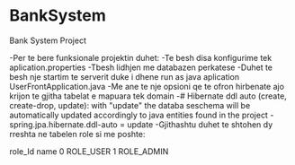 # BankSystem
Bank System Project

-Per te bere funksionale projektin duhet:
-Te besh disa konfigurime tek aplication.properties
-Tbesh lidhjen me databazen perkatese 
-Duhet te besh nje startim te serverit duke i dhene run as java aplication UserFrontApplication.java 
-Me ane te nje opsioni qe te ofron hirbenate ajo krijon te gjitha tabelat e mapuara tek domain
-# Hibernate ddl auto (create, create-drop, update): with "update" the databa seschema will be automatically updated accordingly to java entities found in the project
-spring.jpa.hibernate.ddl-auto = update
-Gjithashtu duhet te shtohen dy rreshta ne tabelen role si me poshte:

role_Id   name
0         ROLE_USER
1         ROLE_ADMIN


